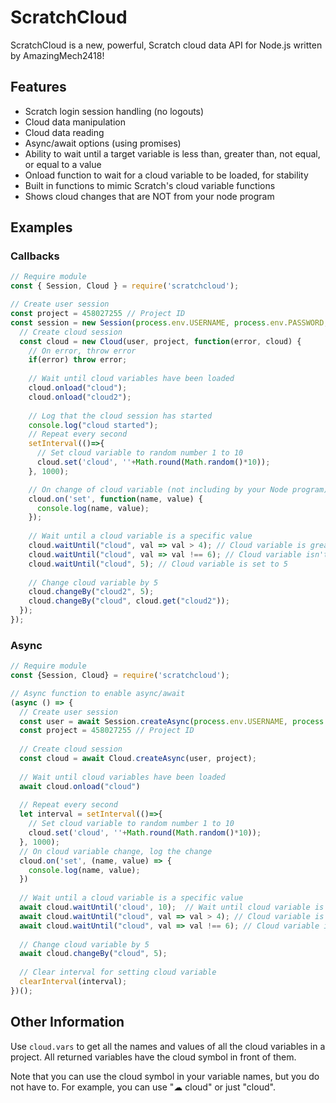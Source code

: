 # ScratchCloud

ScratchCloud is a new, powerful, Scratch cloud data API for Node.js written by AmazingMech2418! 

## Features
- Scratch login session handling (no logouts)
- Cloud data manipulation
- Cloud data reading
- Async/await options (using promises)
- Ability to wait until a target variable is less than, greater than, not equal, or equal to a value
- Onload function to wait for a cloud variable to be loaded, for stability
- Built in functions to mimic Scratch's cloud variable functions
- Shows cloud changes that are NOT from your node program

## Examples

### Callbacks
```js
// Require module
const { Session, Cloud } = require('scratchcloud');

// Create user session
const project = 458027255 // Project ID
const session = new Session(process.env.USERNAME, process.env.PASSWORD, function(user) {
  // Create cloud session
  const cloud = new Cloud(user, project, function(error, cloud) {
    // On error, throw error
    if(error) throw error;
    
    // Wait until cloud variables have been loaded
    cloud.onload("cloud");
    cloud.onload("cloud2");
    
    // Log that the cloud session has started
    console.log("cloud started");
    // Repeat every second
    setInterval(()=>{
      // Set cloud variable to random number 1 to 10
      cloud.set('cloud', ''+Math.round(Math.random()*10));
    }, 1000);

    // On change of cloud variable (not including by your Node program), display change
    cloud.on('set', function(name, value) {
      console.log(name, value);
    });
    
    // Wait until a cloud variable is a specific value
    cloud.waitUntil("cloud", val => val > 4); // Cloud variable is greater than 4
    cloud.waitUntil("cloud", val => val !== 6); // Cloud variable isn't set to 6
    cloud.waitUntil("cloud", 5); // Cloud variable is set to 5
    
    // Change cloud variable by 5
    cloud.changeBy("cloud2", 5);
    cloud.changeBy("cloud", cloud.get("cloud2"));
  });
});

```

### Async
```js
// Require module
const {Session, Cloud} = require('scratchcloud');

// Async function to enable async/await
(async () => {
  // Create user session
  const user = await Session.createAsync(process.env.USERNAME, process.env.PASSWORD);
  const project = 458027255 // Project ID
  
  // Create cloud session
  const cloud = await Cloud.createAsync(user, project);
  
  // Wait until cloud variables have been loaded
  await cloud.onload("cloud")
  
  // Repeat every second
  let interval = setInterval(()=>{
    // Set cloud variable to random number 1 to 10
    cloud.set('cloud', ''+Math.round(Math.random()*10));
  }, 1000);
  // On cloud variable change, log the change
  cloud.on('set', (name, value) => {
    console.log(name, value);
  })
    
  // Wait until a cloud variable is a specific value
  await cloud.waitUntil('cloud', 10);  // Wait until cloud variable is 10
  await cloud.waitUntil("cloud", val => val > 4); // Cloud variable is greater than 4
  await cloud.waitUntil("cloud", val => val !== 6); // Cloud variable isn't set to 6
  
  // Change cloud variable by 5
  await cloud.changeBy("cloud", 5);
  
  // Clear interval for setting cloud variable
  clearInterval(interval);
})();
```



## Other Information

Use `cloud.vars` to get all the names and values of all the cloud variables in a project. All returned variables have the cloud symbol in front of them.

Note that you can use the cloud symbol in your variable names, but you do not have to. For example, you can use "☁ cloud" or just "cloud".
